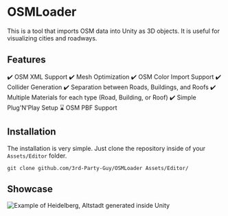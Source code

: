 # OSMLoader
This is a tool that imports OSM data into Unity as 3D objects. It is useful for visualizing cities and roadways.

## Features
✔️ OSM XML Support
✔️ Mesh Optimization
✔️ OSM Color Import Support
✔️ Collider Generation
✔️ Separation between Roads, Buildings, and Roofs
✔️ Multiple Materials for each type (Road, Building, or Roof)
✔️ Simple Plug'N'Play Setup
⌛ OSM PBF Support

## Installation
The installation is very simple. Just clone the repository inside of your `Assets/Editor` folder.
```
git clone github.com/3rd-Party-Guy/OSMLoader Assets/Editor/
```

## Showcase
![Example of Heidelberg, Altstadt generated inside Unity](https://media.discordapp.net/attachments/1160967148781453333/1174326353819074560/Unity_1JXVlaRA1M.png)
